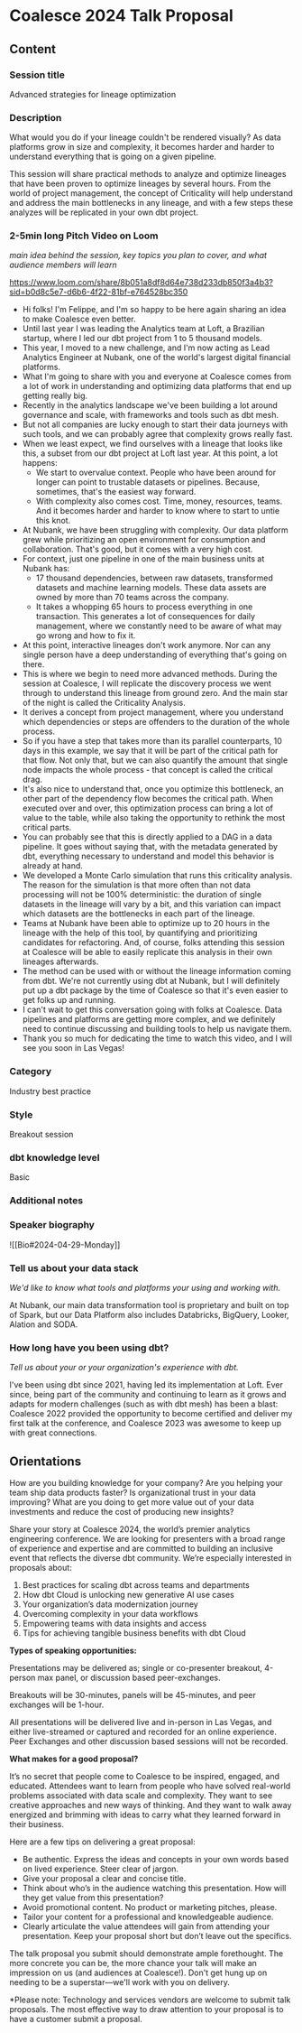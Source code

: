 # Coalesce 2024 Talk Proposal

## Content
### Session title
Advanced strategies for lineage optimization
### Description
What would you do if your lineage couldn't be rendered visually? As data platforms grow in size and complexity, it becomes harder and harder to understand everything that is going on a given pipeline.

This session will share practical methods to analyze and optimize lineages that have been proven to optimize lineages by several hours. From the world of project management, the concept of Criticality will help understand and address the main bottlenecks in any lineage, and with a few steps these analyzes will be replicated in your own dbt project.
### 2-5min long Pitch Video on Loom
_main idea behind the session, key topics you plan to cover, and what audience members will learn_

https://www.loom.com/share/8b051a8df8d64e738d233db850f3a4b3?sid=b0d8c5e7-d6b6-4f22-81bf-e764528bc350

- Hi folks! I'm Felippe, and I'm so happy to be here again sharing an idea to make Coalesce even better.
- Until last year I was leading the Analytics team at Loft, a Brazilian startup, where I led our dbt project from 1 to 5 thousand models.
- This year, I moved to a new challenge, and I'm now acting as Lead Analytics Engineer at Nubank, one of the world's largest digital financial platforms.
- What I'm going to share with you and everyone at Coalesce comes from a lot of work in understanding and optimizing data platforms that end up getting really big.
- Recently in the analytics landscape we've been building a lot around governance and scale, with frameworks and tools such as dbt mesh.
- But not all companies are lucky enough to start their data journeys with such tools, and we can probably agree that complexity grows really fast.
- When we least expect, we find ourselves with a lineage that looks like this, a subset from our dbt project at Loft last year. At this point, a lot happens:
	- We start to overvalue context. People who have been around for longer can point to trustable datasets or pipelines. Because, sometimes, that's the easiest way forward.
	- With complexity also comes cost. Time, money, resources, teams. And it becomes harder and harder to know where to start to untie this knot.
- At Nubank, we have been struggling with complexity. Our data platform grew while prioritizing an open environment for consumption and collaboration. That's good, but it comes with a very high cost.
- For context, just one pipeline in one of the main business units at Nubank has:
	- 17 thousand dependencies, between raw datasets, transformed datasets and machine learning models. These data assets are owned by more than 70 teams across the company.
	- It takes a whopping 65 hours to process everything in one transaction. This generates a lot of consequences for daily management, where we constantly need to be aware of what may go wrong and how to fix it.
- At this point, interactive lineages don't work anymore. Nor can any single person have a deep understanding of everything that's going on there.
- This is where we begin to need more advanced methods. During the session at Coalesce, I will replicate the discovery process we went through to understand this lineage from ground zero. And the main star of the night is called the Criticality Analysis.
- It derives a concept from project management, where you understand which dependencies or steps are offenders to the duration of the whole process.
- So if you have a step that takes more than its parallel counterparts, 10 days in this example, we say that it will be part of the critical path for that flow. Not only that, but we can also quantify the amount that single node impacts the whole process - that concept is called the critical drag.
- It's also nice to understand that, once you optimize this bottleneck, an other part of the dependency flow becomes the critical path. When executed over and over, this optimization process can bring a lot of value to the table, while also taking the opportunity to rethink the most critical parts.
- You can probably see that this is directly applied to a DAG in a data pipeline. It goes without saying that, with the metadata generated by dbt, everything necessary to understand and model this behavior is already at hand.
- We developed a Monte Carlo simulation that runs this criticality analysis. The reason for the simulation is that more often than not data processing will not be 100% deterministic: the duration of single datasets in the lineage will vary by a bit, and this variation can impact which datasets are the bottlenecks in each part of the lineage.
- Teams at Nubank have been able to optimize up to 20 hours in the lineage with the help of this tool, by quantifying and prioritizing candidates for refactoring. And, of course, folks attending this session at Coalesce will be able to easily replicate this analysis in their own lineages afterwards.
- The method can be used with or without the lineage information coming from dbt. We're not currently using dbt at Nubank, but I will definitely put up a dbt package by the time of Coalesce so that it's even easier to get folks up and running.
- I can't wait to get this conversation going with folks at Coalesce. Data pipelines and platforms are getting more complex, and we definitely need to continue discussing and building tools to help us navigate them.
- Thank you so much for dedicating the time to watch this video, and I will see you soon in Las Vegas!
### Category
Industry best practice
### Style
Breakout session
### dbt knowledge level
Basic
### Additional notes


### Speaker biography
![[Bio#2024-04-29-Monday]]

### Tell us about your data stack
_We'd like to know what tools and platforms your using and working with._

At Nubank, our main data transformation tool is proprietary and built on top of Spark, but our Data Platform also includes Databricks, BigQuery, Looker, Alation and SODA.

### How long have you been using dbt?
_Tell us about your or your organization's experience with dbt._

I've been using dbt since 2021, having led its implementation at Loft. Ever since, being part of the community and continuing to learn as it grows and adapts for modern challenges (such as with dbt mesh) has been a blast: Coalesce 2022 provided the opportunity to become certified and deliver my first talk at the conference, and Coalesce 2023 was awesome to keep up with great connections.
## Orientations
How are you building knowledge for your company? Are you helping your team ship data products faster? Is organizational trust in your data improving? What are you doing to get more value out of your data investments and reduce the cost of producing new insights?

Share your story at Coalesce 2024, the world’s premier analytics engineering conference. We are looking for presenters with a broad range of experience and expertise and are committed to building an inclusive event that reflects the diverse dbt community. We’re especially interested in proposals about:

1. Best practices for scaling dbt across teams and departments
2. How dbt Cloud is unlocking new generative AI use cases
3. Your organization’s data modernization journey
4. Overcoming complexity in your data workflows
5. Empowering teams with data insights and access
6. Tips for achieving tangible business benefits with dbt Cloud

**Types of speaking opportunities:**

Presentations may be delivered as; single or co-presenter breakout, 4-person max panel, or discussion based peer-exchanges. 

Breakouts will be 30-minutes, panels will be 45-minutes, and peer exchanges will be 1-hour. 

All presentations will be delivered live and in-person in Las Vegas, and either live-streamed or captured and recorded for an online experience. Peer Exchanges and other discussion based sessions will not be recorded.

**What makes for a good proposal?**

It’s no secret that people come to Coalesce to be inspired, engaged, and educated. Attendees want to learn from people who have solved real-world problems associated with data scale and complexity. They want to see creative approaches and new ways of thinking. And they want to walk away energized and brimming with ideas to carry what they learned forward in their business. 

Here are a few tips on delivering a great proposal:

- Be authentic. Express the ideas and concepts in your own words based on lived experience. Steer clear of jargon. 
- Give your proposal a clear and concise title. 
- Think about who’s in the audience watching this presentation. How will they get value from this presentation?
- Avoid promotional content. No product or marketing pitches, please.
- Tailor your content for a professional and knowledgeable audience.
- Clearly articulate the value attendees will gain from attending your presentation. Keep your proposal short but don’t leave out the specifics.

The talk proposal you submit should demonstrate ample forethought. The more concrete you can be, the more chance your talk will make an impression on us (and audiences at Coalesce!). Don't get hung up on needing to be a superstar—we'll work with you on delivery.

*Please note: Technology and services vendors are welcome to submit talk proposals. The most effective way to draw attention to your proposal is to have a customer submit a proposal.
